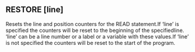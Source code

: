 ## RESTORE [line]

Resets the line and position counters for the READ statement.If ‘line’ is specified the counters will be reset to the beginning of the specifiedline. ‘line’ can be a line number or a label or a variable with these values.If ‘line’ is not specified the counters will be reset to the start of the program.